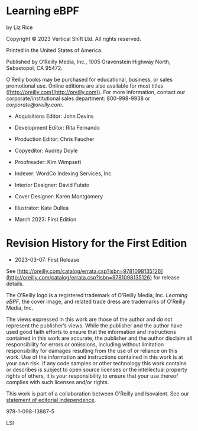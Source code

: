 # Learning eBPF

by Liz Rice

Copyright © 2023 Vertical Shift Ltd. All rights reserved.

Printed in the United States of America.

Published by O’Reilly Media, Inc., 1005 Gravenstein Highway North, Sebastopol, CA 95472.

O’Reilly books may be purchased for educational, business, or sales promotional use. Online editions are also available for most titles ([http://oreilly.com](http://oreilly.com)). For more information, contact our corporate/institutional sales department: 800-998-9938 or _corporate@oreilly.com_.

*   Acquisitions Editor: John Devins
*   Development Editor: Rita Fernando
*   Production Editor: Chris Faucher
*   Copyeditor: Audrey Doyle
*   Proofreader: Kim Wimpsett
*   Indexer: WordCo Indexing Services, Inc.
*   Interior Designer: David Futato
*   Cover Designer: Karen Montgomery
*   Illustrator: Kate Dullea

*   March 2023: First Edition

# Revision History for the First Edition

*   2023-03-07: First Release

See [http://oreilly.com/catalog/errata.csp?isbn=9781098135126](http://oreilly.com/catalog/errata.csp?isbn=9781098135126) for release details.

The O’Reilly logo is a registered trademark of O’Reilly Media, Inc. _Learning eBPF_, the cover image, and related trade dress are trademarks of O’Reilly Media, Inc.

The views expressed in this work are those of the author and do not represent the publisher’s views. While the publisher and the author have used good faith efforts to ensure that the information and instructions contained in this work are accurate, the publisher and the author disclaim all responsibility for errors or omissions, including without limitation responsibility for damages resulting from the use of or reliance on this work. Use of the information and instructions contained in this work is at your own risk. If any code samples or other technology this work contains or describes is subject to open source licenses or the intellectual property rights of others, it is your responsibility to ensure that your use thereof complies with such licenses and/or rights.

This work is part of a collaboration between O’Reilly and Isovalent. See our [statement of editorial independence](https://oreil.ly/editorial-independence).

978-1-098-13887-5

LSI